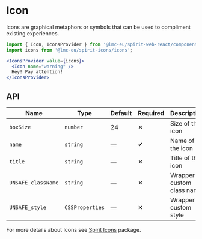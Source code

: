 # Icon

Icons are graphical metaphors or symbols that can be used to compliment existing experiences.

```jsx
import { Icon, IconsProvider } from '@lmc-eu/spirit-web-react/components';
import icons from '@lmc-eu/spirit-icons/icons';
```

```jsx
<IconsProvider value={icons}>
  <Icon name="warning" />
  Hey! Pay attention!
</IconsProvider>
```

## API

| Name               | Type            | Default | Required | Description               |
| ------------------ | --------------- | ------- | -------- | ------------------------- |
| `boxSize`          | `number`        | 24      | ✕        | Size of the icon          |
| `name`             | `string`        | —       | ✔        | Name of the icon          |
| `title`            | `string`        | —       | ✕        | Title of the icon         |
| `UNSAFE_className` | `string`        | —       | ✕        | Wrapper custom class name |
| `UNSAFE_style`     | `CSSProperties` | —       | ✕        | Wrapper custom style      |

For more details about Icons see [Spirit Icons](https://github.com/lmc-eu/spirit-design-system/blob/main/packages/icons/README.md) package.
